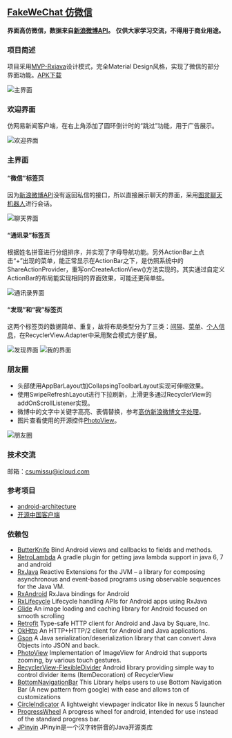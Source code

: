 ## [FakeWeChat 仿微信](http://git.oschina.net/csumissu/FakeWeChat) ##
**界面高仿微信，数据来自[新浪微博API](http://open.weibo.com/wiki/%E5%BE%AE%E5%8D%9AAPI)。**
**仅供大家学习交流，不得用于商业用途。**


### 项目简述 ###
项目采用[MVP-Rxjava](https://github.com/googlesamples/android-architecture/tree/dev-todo-mvp-rxjava/)设计模式，完全Material Design风格，实现了微信的部分界面功能。[APK下载](http://git.oschina.net/csumissu/FakeWeChat/attach_files)  

![主界面](http://git.oschina.net/uploads/images/2016/0706/184449_0deed53d_17571.gif "主界面")

### 欢迎界面 ###
仿网易新闻客户端，在右上角添加了圆环倒计时的“跳过”功能，用于广告展示。  
  
![欢迎界面](http://git.oschina.net/uploads/images/2016/0706/184421_9530119e_17571.png "欢迎界面")

### 主界面 ###
#### “微信”标签页 ####
因为[新浪微博API](http://open.weibo.com/wiki/%E5%BE%AE%E5%8D%9AAPI)没有返回私信的接口，所以直接展示聊天的界面，采用[图灵聊天机器人](http://www.tuling123.com/)进行会话。  

![聊天界面](http://git.oschina.net/uploads/images/2016/0706/184501_1b4355b2_17571.png "聊天界面")

#### “通讯录”标签页 ####
根据姓名拼音进行分组排序，并实现了字母导航功能。另外ActionBar上点击“+”出现的菜单，能正常显示在ActionBar之下，是仿照系统中的ShareActionProvider，重写onCreateActionView()方法实现的。其实通过自定义ActionBar的布局能实现相同的界面效果，可能还更简单些。  
  
![通讯录界面](http://git.oschina.net/uploads/images/2016/0706/184515_0fc89b3c_17571.gif "通讯录界面")

#### “发现”和“我”标签页 ####
这两个标签页的数据简单、重复，故将布局类型分为了三类：[间隔](http://git.oschina.net/csumissu/FakeWeChat/blob/master/app/src/main/java/csumissu/fakewechat/common/TileGapDelegate.java)、[菜单](http://git.oschina.net/csumissu/FakeWeChat/blob/master/app/src/main/java/csumissu/fakewechat/common/TileMenuDelegate.java)、[个人信息](http://git.oschina.net/csumissu/FakeWeChat/blob/master/app/src/main/java/csumissu/fakewechat/common/TileInfoDelegate.java)，在RecyclerView.Adapter中采用聚合模式方便扩展。  

![发现界面](http://git.oschina.net/uploads/images/2016/0706/184528_af2972d0_17571.png "发现界面") 
![我的界面](http://git.oschina.net/uploads/images/2016/0706/184539_02bcda1c_17571.png "我的界面")

### 朋友圈 ###
* 头部使用AppBarLayout加CollapsingToolbarLayout实现可伸缩效果。
* 使用SwipeRefreshLayout进行下拉刷新，上滑更多通过RecyclerView的addOnScrollListener实现。
* 微博中的文字中关键字高亮、表情替换，参考[高仿新浪微博文字处理](http://www.cnblogs.com/lichenwei/p/4676214.html)。
* 图片查看使用的开源控件[PhotoView](https://github.com/chrisbanes/PhotoView)。

![朋友圈](http://git.oschina.net/uploads/images/2016/0706/184553_c30b50a6_17571.gif "朋友圈")

### 技术交流 ###
邮箱：csumissu@icloud.com

### 参考项目 ###
* [android-architecture]( https://github.com/googlesamples/android-architecture)
* [开源中国客户端](http://git.oschina.net/oschina/android-ap)

### 依赖包 ###
* [ButterKnife](https://github.com/JakeWharton/butterknife)    Bind Android views and callbacks to fields and methods.
* [RetroLambda](https://github.com/evant/gradle-retrolambda)    A gradle plugin for getting java lambda support in java 6, 7 and android
* [RxJava](https://github.com/ReactiveX/RxJava)    Reactive Extensions for the JVM – a library for composing asynchronous and event-based programs using observable sequences for the Java VM.
* [RxAndroid](https://github.com/ReactiveX/RxAndroid)    RxJava bindings for Android
* [RxLifecycle](https://github.com/trello/RxLifecycle)    Lifecycle handling APIs for Android apps using RxJava
* [Glide](https://github.com/bumptech/glide)    An image loading and caching library for Android focused on smooth scrolling
* [Retrofit](https://github.com/square/retrofit)    Type-safe HTTP client for Android and Java by Square, Inc.
* [OkHttp](https://github.com/square/okhttp)    An HTTP+HTTP/2 client for Android and Java applications.
* [Gson](https://github.com/google/gson)    A Java serialization/deserialization library that can convert Java Objects into JSON and back.
* [PhotoView](https://github.com/chrisbanes/PhotoView)    Implementation of ImageView for Android that supports zooming, by various touch gestures.
* [RecyclerView-FlexibleDivider](https://github.com/yqritc/RecyclerView-FlexibleDivider)    Android library providing simple way to control divider items (ItemDecoration) of RecyclerView
* [BottomNavigationBar](https://github.com/Ashok-Varma/BottomNavigation)    This Library helps users to use Bottom Navigation Bar (A new pattern from google) with ease and allows ton of customizations
* [CircleIndicator](https://github.com/ongakuer/CircleIndicator)    A lightweight viewpager indicator like in nexus 5 launcher
* [ProgressWheel](https://github.com/Todd-Davies/ProgressWheel)    A progress wheel for android, intended for use instead of the standard progress bar.
* [JPinyin](https://github.com/stuxuhai/jpinyin)    JPinyin是一个汉字转拼音的Java开源类库